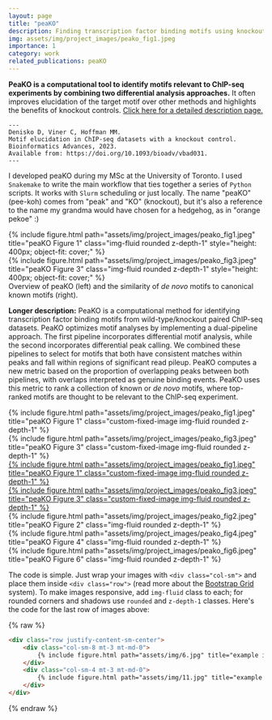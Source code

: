 ```yaml
---
layout: page
title: "peaKO"
description: Finding transcription factor binding motifs using knockout controls
img: assets/img/project_images/peako_fig1.jpeg
importance: 1
category: work
related_publications: peaKO
---
```


<b>PeaKO is a computational tool to identify motifs relevant to ChIP-seq experiments by combining two differential analysis approaches.</b> It often improves elucidation of the target motif over other methods and highlights the benefits of knockout controls. <a href="https://hoffmanlab.org/proj/peako/">Click here for a detailed description page.</a>

    ---
    Denisko D, Viner C, Hoffman MM. 
    Motif elucidation in ChIP-seq datasets with a knockout control. 
    Bioinformatics Advances, 2023. 
    Available from: https://doi.org/10.1093/bioadv/vbad031.
    ---

I developed peaKO during my MSc at the University of Toronto. I used `Snakemake` to write the main workflow that ties together a series of `Python` scripts. It works with `Slurm` scheduling or just locally. The name "peaKO" (pee-koh) comes from "peak" and "KO" (knockout), but it's also a reference to the name my grandma would have chosen for a hedgehog, as in "orange pekoe" :)

[//]: # "style='height: 400px; object-fit: cover;'"

<div class="row justify-content-sm-center">
    <div class="col-sm-8 mt-3 mt-md-0">
        {% include figure.html path="assets/img/project_images/peako_fig1.jpeg" title="peaKO Figure 1" class="img-fluid rounded z-depth-1" style="height: 400px; object-fit: cover;" %}
    </div>
    <div class="col-sm-4 mt-3 mt-md-0">
        {% include figure.html path="assets/img/project_images/peako_fig3.jpeg" title="peaKO Figure 3" class="img-fluid rounded z-depth-1" style="height: 400px; object-fit: cover;" %}
    </div>
</div>
<div class="caption">
    Overview of peaKO (left) and the similarity of <i>de novo</i> motifs to canonical known motifs (right).
</div>

<b>Longer description:</b> PeaKO is a computational method for identifying transcription factor binding motifs from wild-type/knockout paired ChIP-seq datasets. PeaKO optimizes motif analyses by implementing a dual-pipeline approach. The first pipeline incorporates differential motif analysis, while the second incorporates differential peak calling. We combined these pipelines to select for motifs that both have consistent matches within peaks and fall within regions of significant read pileup. PeaKO computes a new metric based on the proportion of overlapping peaks between both pipelines, with overlaps interpreted as genuine binding events. PeaKO uses this metric to rank a collection of known or <i>de novo</i> motifs, where top-ranked motifs are thought to be relevant to the ChIP-seq experiment.

<div class="row justify-content-sm-center">
    <div class="col-sm-8 mt-3 mt-md-0">
        {% include figure.html 
            path="assets/img/project_images/peako_fig1.jpeg" 
            title="peaKO Figure 1" 
            class="custom-fixed-image img-fluid rounded z-depth-1" %}
    </div>
    <div class="col-sm-4 mt-3 mt-md-0">
        {% include figure.html 
            path="assets/img/project_images/peako_fig3.jpeg" 
            title="peaKO Figure 3" 
            class="custom-fixed-image img-fluid rounded z-depth-1" %}
    </div>
</div>

<div class="row justify-content-sm-center">
    <div class="col-sm-8 mt-3 mt-md-0">
        <a href="assets/img/project_images/peako_fig1.jpeg" target="_blank">
            {% include figure.html 
                path="assets/img/project_images/peako_fig1.jpeg" 
                title="peaKO Figure 1" 
                class="custom-fixed-image img-fluid rounded z-depth-1" %}
        </a>
    </div>
    <div class="col-sm-4 mt-3 mt-md-0">
        <a href="assets/img/project_images/peako_fig3.jpeg" target="_blank">
            {% include figure.html 
                path="assets/img/project_images/peako_fig3.jpeg" 
                title="peaKO Figure 3" 
                class="custom-fixed-image img-fluid rounded z-depth-1" %}
        </a>
    </div>
</div>

<style>
.custom-fixed-image {
    height: 300px;
    width: 100%;
    object-fit: contain;
    object-position: center;
    background-color: white;
}
</style>



<div class="row">
    <div class="col-sm mt-3 mt-md-0">
        {% include figure.html path="assets/img/project_images/peako_fig2.jpeg" title="peaKO Figure 2" class="img-fluid rounded z-depth-1" %}
    </div>
    <div class="col-sm mt-3 mt-md-0">
        {% include figure.html path="assets/img/project_images/peako_fig4.jpeg" title="peaKO Figure 4" class="img-fluid rounded z-depth-1" %}
    </div>
    <div class="col-sm mt-3 mt-md-0">
        {% include figure.html path="assets/img/project_images/peako_fig6.jpeg" title="peaKO Figure 6" class="img-fluid rounded z-depth-1" %}
    </div>
</div>

The code is simple.
Just wrap your images with `<div class="col-sm">` and place them inside `<div class="row">` (read more about the <a href="https://getbootstrap.com/docs/4.4/layout/grid/">Bootstrap Grid</a> system).
To make images responsive, add `img-fluid` class to each; for rounded corners and shadows use `rounded` and `z-depth-1` classes.
Here's the code for the last row of images above:

{% raw %}
```html
<div class="row justify-content-sm-center">
    <div class="col-sm-8 mt-3 mt-md-0">
        {% include figure.html path="assets/img/6.jpg" title="example image" class="img-fluid rounded z-depth-1" %}
    </div>
    <div class="col-sm-4 mt-3 mt-md-0">
        {% include figure.html path="assets/img/11.jpg" title="example image" class="img-fluid rounded z-depth-1" %}
    </div>
</div>
```
{% endraw %}
